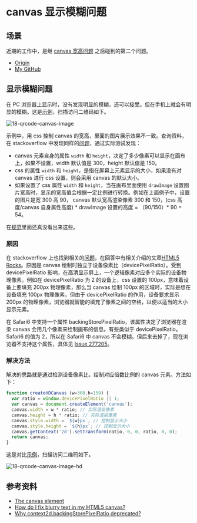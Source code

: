 # canvas 显示模糊问题
## 场景
近期的工作中，是继 [canvas 宽高问题][url-segment-17] 之后碰到的第二个问题。


- [Origin][url-origin]
- [My GitHub][url-my-github]

## 显示模糊问题
在 PC 浏览器上显示时，没有发现明显的模糊，还可以接受。但在手机上就会有明显的模糊。这是[示例][url-example-canvas-image]，扫描访问二维码如下。

![18-qrcode-canvas-image][url-local-canvas-image]

示例中，用 css 控制 canvas 的宽高，里面的图片展示效果不一致。查询资料，在 stackoverflow 中发现同样的[问题][url-stackoverflow1]，通过实际测试发现：
- canvas 元素自身的属性 `width` 和 `height`，决定了多少像素可以显示在画布上，如果不设置，width 默认值是 300，height 默认值是 150。
- css 的属性 `width` 和 `height`，是指在屏幕上元素显示的大小，如果没有对 canvas 进行 css 设置，则会采用 canvas 的默认大小。
- 如果设置了 css 属性 `width` 和 `height`，当在画布里面使用 `drawImage` 设置图片宽高时，显示的宽高值会根据一定比例进行转换。例如在上面例子中，设置的图片是宽 300 高 90， canvas 默认宽高渲染像素 300 和 150，(css 高度/canvas 自身属性高度) * drawImage 设置的高度 = （90/150）* 90 = 54。

在[规范][url-spec-canvas]里面还真没看出来这些。

### 原因
在 stackoverflow 上也找到相关的[问题][url-stackoverflow2]，在回答中有相关介绍的文章[HTML5 Rocks][url-blog1]。原因是 canvas 绘制时独立于设备像素比（devicePixelRatio）。受到 devicePixelRatio 影响，在高清显示屏上，一个逻辑像素对应多个实际的设备物理像素。例如在 devicePixelRatio 为 2 的设备上，css 设置的 100px，意味着设备上要填充 200px 物理像素，那么当 canvas 绘制 100px 的区域时，实际是想在设备填充 100px 物理像素，但由于 devicePixelRatio 的作用，设备要求显示 200px 的物理像素，浏览器就智能的填充了像素之间的空格，以便以适当的大小显示元素。

在 Safari6 中支持一个属性 backingStorePixelRatio，该属性决定了浏览器在渲染 canvas 会用几个像素来绘制画布的信息。有些类似于 devicePixelRatio。Safari6 的值为 2，所以在 Safari6 中 canvas 不会模糊，但后来去掉了，现在浏览器不支持这个属性，具体见 [Issue 277205][url-Issue]。

### 解决方法
解决的思路就是通过检测设备像素比，绘制对应倍数比例的 canvas 元素。方法如下：
```javascript
function createHDCanvas (w=300,h=150) {
  var ratio = window.devicePixelRatio || 1;
  var canvas = document.createElement('canvas');
  canvas.width = w * ratio; // 实际渲染像素
  canvas.height = h * ratio; // 实际渲染像素
  canvas.style.width = `${w}px`; // 控制显示大小
  canvas.style.height = `${h}px`; // 控制显示大小
  canvas.getContext('2d').setTransform(ratio, 0, 0, ratio, 0, 0);
  return canvas;
}
```
这是对比[示例][url-example-canvas-image-hd]，扫描访问二维码如下。

![18-qrcode-canvas-image-hd][url-local-canvas-image-hd]

## 参考资料
- [The canvas element][url-spec-canvas]
- [How do I fix blurry text in my HTML5 canvas?][url-stackoverflow2]
- [Why context2d.backingStorePixelRatio deprecated?][url-stackoverflow3]

[url-repository-images]:https://xxholic.github.io/segment/images

[url-spec-canvas]:https://html.spec.whatwg.org/multipage/canvas.html#the-canvas-element
[url-segment-17]:https://github.com/XXHolic/segment/issues/19
[url-stackoverflow1]:https://stackoverflow.com/questions/5034529/size-of-html5-canvas-via-css-versus-element-attributes
[url-stackoverflow2]:https://stackoverflow.com/questions/15661339/how-do-i-fix-blurry-text-in-my-html5-canvas
[url-stackoverflow3]:https://stackoverflow.com/questions/24332639/why-context2d-backingstorepixelratio-deprecated
[url-blog1]:https://www.html5rocks.com/en/tutorials/canvas/hidpi/
[url-Issue]:https://bugs.chromium.org/p/chromium/issues/detail?id=277205#c19

[url-example-canvas-image]:https://xxholic.github.io/lab/lab-html/segment-18/18.canvas-image.html
[url-example-canvas-image-hd]:https://xxholic.github.io/lab/lab-html/segment-18/18.canvas-image-hd.html




[url-local-canvas-image]:https://xxholic.github.io/segment/images/18/qrcode-canvas-image.png
[url-local-canvas-image-hd]:https://xxholic.github.io/segment/images/18/qrcode-canvas-image-hd.png

[url-origin]:https://github.com/XXHolic/segment/issues/20
[url-my-github]:https://github.com/XXHolic